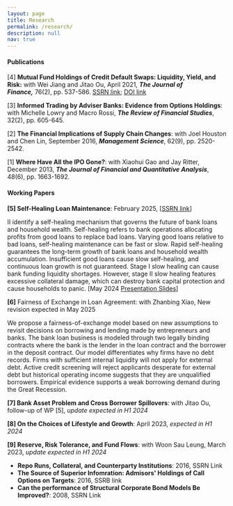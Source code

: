 ```yaml
---
layout: page
title: Research
permalink: /research/
description: null
nav: true
---
```

#### P﻿ublications

\[﻿4] **Mutual Fund Holdings of Credit Default Swaps: Liquidity, Yield, and Risk:** with Wei Jiang and Jitao Ou, April 2021, ***The Journal of Finance,*** 76(2), pp. 537-586.  [SSRN link](https://papers.ssrn.com/sol3/papers.cfm?abstract_id=2549996); [DOI link](https://onlinelibrary.wiley.com/doi/10.1111/jofi.12996)

\[﻿3] **Informed Trading by Adviser Banks: Evidence from Options Holdings**: with Michelle Lowry and Macro Rossi, ***The Review of Financial Studies***, 32(2), pp. 605-645.

\[﻿2] **The Financial Implications of Supply Chain Changes**: with Joel Houston and Chen Lin, September 2016, ***Management Science***, 62(9), pp. 2520-2542.

\[﻿1] **Where Have All the IPO Gone?**: with Xiaohui Gao and Jay Ritter, December 2013, ***The Journal of Financial and Quantitative Analysis***, 48(6), pp. 1663-1692.

#### Working Papers

**\[5] Self-Healing Loan Maintenance**: February 2025, [[SSRN link](https://papers.ssrn.com/sol3/papers.cfm?abstract_id=4649359)]

II identify a self-healing mechanism that governs the future of bank loans and household wealth. Self-healing refers to bank operations allocating profits from good loans to replace bad loans. Varying good loans relative to bad loans, self-healing maintenance can be fast or slow. Rapid self-healing guarantees the long-term growth of bank loans and household wealth accumulation. Insufficient good loans cause slow self-healing, and continuous loan growth is not guaranteed. Stage I slow healing can cause bank funding liquidity shortages. However, stage II slow healing features excessive collateral damage, which can destroy bank capital protection and cause households to panic. [May 2024 [Presentation Slides](https://www.dropbox.com/scl/fi/3mfm2k3zaaiazvqgahr3f/Banks_pres.pdf?rlkey=j47jsowynn2mci74cix4e2wdz&dl=0)[](https://www.dropbox.com/scl/fi/0d0k94sac9psjogyjxpnw/Banks_pres.pdf?rlkey=0cjopbjvq4o78ubn8fx8lbbke&dl=0)]

**\[6]** Fairness of Exchange in Loan Agreement: with Zhanbing Xiao, New revision expected in May 2025

We propose a fairness-of-exchange model based on new assumptions to revisit decisions on borrowing and lending made by entrepreneurs and banks. The bank loan business is modeled through two legally binding contracts where the bank is the lender in the loan contract and the borrower in the deposit contract. Our model differentiates why firms have no debt records. Firms with sufficient internal liquidity will not apply for external debt. Active credit screening will reject applicants desperate for external debt but historical operating income suggests that they are unqualified borrowers. Empirical evidence supports a weak borrowing demand during the Great Recession.

**\[7] B﻿ank Asset Problem and Cross Borrower Spillovers**: with Jitao Ou, follow-up of WP \[5], *update expected  in H1 2024*

**\[8] O﻿n the Choices of Lifestyle and Growth**: April 2023, *expected in H1 2024*

**\[9] R﻿eserve, Risk Tolerance, and Fund Flows**: with Woon Sau Leung, March 2023, *update expected  in H1 2024*

* **R﻿epo Runs, Collateral, and Counterparty Institutions**: 2016, SSRN Link
* **T﻿he Source of Superior Infomration: Admisors' Holdings of Call Options on Targets**: 2016, SSRB link
* **C﻿an the performance of Structural Corporate Bond Models Be Improved?**: 2008, SSRN Link

<br/>